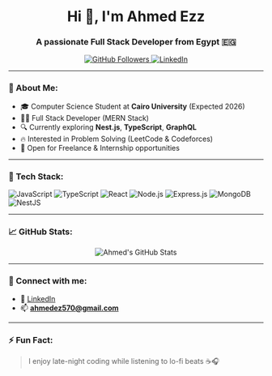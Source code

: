 <h1 align="center">Hi 👋, I'm Ahmed Ezz</h1>
<h3 align="center">A passionate Full Stack Developer from Egypt 🇪🇬</h3>

<p align="center">
  <a href="https://github.com/Ahmedezz570" target="_blank">
    <img src="https://img.shields.io/github/followers/Ahmedezz570?label=Followers&style=social" alt="GitHub Followers">
  </a>
  <a href="https://www.linkedin.com/in/ahmed-ezz-aldin-384256289/" target="_blank">
    <img src="https://img.shields.io/badge/LinkedIn-Connect-blue?logo=linkedin" alt="LinkedIn">
  </a>
</p>

---

### 💫 About Me:
- 🎓 Computer Science Student at **Cairo University** (Expected 2026)
- 👨‍💻 Full Stack Developer (MERN Stack)
- 🔍 Currently exploring **Nest.js**, **TypeScript**, **GraphQL**
- 🔥 Interested in Problem Solving (LeetCode & Codeforces)
- 🤝 Open for Freelance & Internship opportunities

---

### 🚀 Tech Stack:
![JavaScript](https://img.shields.io/badge/-JavaScript-black?style=flat-square&logo=javascript)
![TypeScript](https://img.shields.io/badge/-TypeScript-black?style=flat-square&logo=typescript)
![React](https://img.shields.io/badge/-React-black?style=flat-square&logo=react)
![Node.js](https://img.shields.io/badge/-Node.js-black?style=flat-square&logo=node.js)
![Express.js](https://img.shields.io/badge/-Express.js-black?style=flat-square&logo=express)
![MongoDB](https://img.shields.io/badge/-MongoDB-black?style=flat-square&logo=mongodb)
![NestJS](https://img.shields.io/badge/-NestJS-black?style=flat-square&logo=nestjs)

---

### 📈 GitHub Stats:
<p align="center">
  <img src="https://github-readme-stats.vercel.app/api?username=Ahmedezz570&show_icons=true&theme=radical" alt="Ahmed's GitHub Stats" />
</p>

---

### 🔗 Connect with me:
- 💼 [LinkedIn](https://www.linkedin.com/in/ahmed-ezz-aldin-384256289/)
- 📫 **ahmedez570@gmail.com**

---

### ⚡ Fun Fact:
> I enjoy late-night coding while listening to lo-fi beats ☕🎧
